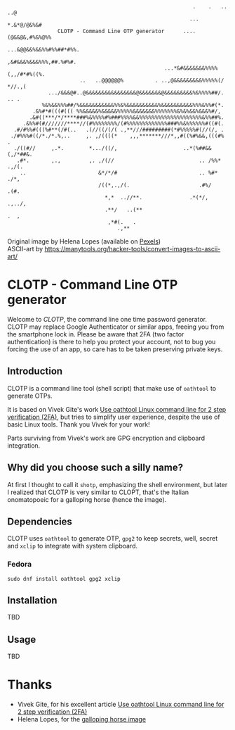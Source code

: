 ```
                                                           .    .   .. ..@
                                                          ... *.&*@/@&%&#
                CLOTP - Command Line OTP generator      .... (@&&@&,#%&%@%%
                                                      ...&@@&&%&&%%#%%##*#%%.
                                                      ,&#&&&%&&&%%%,##.%#%#.
                                                  ...*&#&&&&&&&%%%%(,,/#*#%((%.
                       ..   ..@@@@@@%          . ..,@&&&&&&&&&%%%%%(/    *//.,(
             .../&&&@#..@&&&&&&&&&&&&&&&&@&&&&&&&@&&&&&&&&&%&%%%%##/.     .. .
           %&%&&%%%##/%&&&&&&&&&&&%%&%&&&&&&&&&&%&&&&&&&&&&%%%&%%#(*.
        .&%#*#(((#((( %%&&&&&%&&&&&%%%%%&&&&&&&%%%%%%%&%&%&&%&&&%#/,
       .&#((***/*/****###%&%%%%#%###%%%%&&%%%%%%%%%%%%%%%%%%%%&%%##%.
     .&%%#(#///////****//(#%%%%%%%%/(#%%%%%%%%%%%%%###%%&%%%%%%#((#(.
  .#/#%%#(((%#**(/#(..   .(//((/(/( .,**///#########(*#%%%%%#(//(/, .
 ./#%%%#((/*./*.%,..     ,. ,/((((*    ,,,*******///*,,#((%#%&&,(((#% .
  ./((#//     ,.*.        *.../((/,                     ..*(%##&&(,/*##&.
   .#*.       ,.,         ,. ,/(//                           .. /%%* .,/(.
    ..                       &*/*/#                          .. %#*   ./*,
                             /((*,.,/(.                      .#%/      .(#.
                               *,*  ..//**.               .*(*/,    .,../,
                               .**/   ..(**                           .  ,
                                ,*#(.   .
                                   .,**
```
Original image by Helena Lopes (available on [Pexels](https://www.pexels.com/photo/white-horse-on-green-grass-1996333/))  
ASCII-art by https://manytools.org/hacker-tools/convert-images-to-ascii-art/

# CLOTP - Command Line OTP generator

Welcome to *CLOTP*, the command line one time password generator.
CLOTP may replace Google Authenticator or similar apps, freeing you from the smartphone lock in.
Please be aware that 2FA (two factor authentication) is there to help you protect your account, not to bug you forcing the use of an app, so care has to be taken preserving private keys.

## Introduction

CLOTP is a command line tool (shell script) that make use of `oathtool` to generate OTPs.

It is based on Vivek Gite's work [Use oathtool Linux command line for 2 step verification (2FA)](https://www.cyberciti.biz/faq/use-oathtool-linux-command-line-for-2-step-verification-2fa/), but tries to simplify user experience, despite the use of basic Linux tools.
Thank you Vivek for your work!

Parts surviving from Vivek's work are GPG encryption and clipboard integration.

## Why did you choose such a silly name?

At first I thought to call it `shotp`, emphasizing the shell environment, but later I realized that CLOTP is very similar to CLOPT, that's the Italian onomatopoeic for a galloping horse (hence the image).

## Dependencies

CLOTP uses `oathtool` to generate OTP, `gpg2` to keep secrets, well, secret and `xclip` to integrate with system clipboard.

### Fedora

`sudo dnf install oathtool gpg2 xclip`

## Installation

TBD

## Usage

TBD

# Thanks

- Vivek Gite, for his excellent article [Use oathtool Linux command line for 2 step verification (2FA)](https://www.cyberciti.biz/faq/use-oathtool-linux-command-line-for-2-step-verification-2fa/)
- Helena Lopes, for the [galloping horse image](https://www.pexels.com/photo/white-horse-on-green-grass-1996333/)
